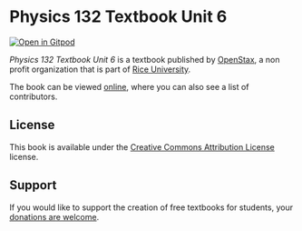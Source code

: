 # Physics 132 Textbook Unit 6

[![Open in Gitpod](https://gitpod.io/button/open-in-gitpod.svg)](https://gitpod.io/from-referrer/)

_Physics 132 Textbook Unit 6_ is a textbook published by [OpenStax](https://openstax.org/), a non profit organization that is part of [Rice University](https://www.rice.edu/).

The book can be viewed [online](https://github.com/cnx-user-books/cnxbook-physics-132-textbook-unit-3/releases/latest), where you can also see a list of contributors.

## License
This book is available under the [Creative Commons Attribution License](./LICENSE) license.

## Support
If you would like to support the creation of free textbooks for students, your [donations are welcome](https://riceconnect.rice.edu/donation/support-openstax-banner).
